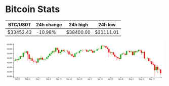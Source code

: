 # Bitcoin Stats

BTC/USDT|24h change|24h high|24h low|
|---|---|---|---|
|$33452.43|-10.98%|$38400.00|$31111.01|

<img src="./chart.svg">
